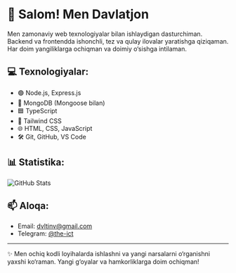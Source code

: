 # 👋 Salom! Men Davlatjon

Men zamonaviy web texnologiyalar bilan ishlaydigan dasturchiman. Backend va frontendda ishonchli, tez va qulay ilovalar yaratishga qiziqaman. Har doim yangiliklarga ochiqman va doimiy o‘sishga intilaman.

## 💻 Texnologiyalar:
- 🟢 Node.js, Express.js
- 🍃 MongoDB (Mongoose bilan)
- 🟦 TypeScript
- 🎨 Tailwind CSS
- 🌐 HTML, CSS, JavaScript
- 🛠️ Git, GitHub, VS Code

## 📊 Statistika:
![GitHub Stats](https://github-readme-stats.vercel.app/api?username=the-ict&show_icons=true&theme=tokyonight)

## 📫 Aloqa:
- Email: dvltinv@gmail.com
- Telegram: [@the-ict](https://t.me/the-ict)

---

✨ Men ochiq kodli loyihalarda ishlashni va yangi narsalarni o‘rganishni yaxshi ko‘raman. Yangi g‘oyalar va hamkorliklarga doim ochiqman!
